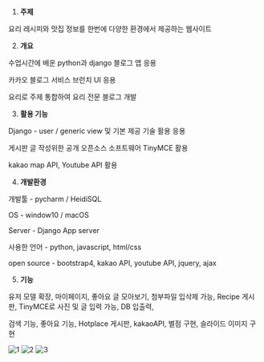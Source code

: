 1. **주제**



요리 레시피와 맛집 정보를 한번에 다양한 환경에서 제공하는 웹사이트



2. **개요**



수업시간에 배운 python과 django 블로그 앱 응용

카카오 블로그 서비스 브런치 UI 응용

요리로 주제 통합하여 요리 전문 블로그 개발



3. **활용 기능**



Django - user / generic view 및 기본 제공 기술 활용 응용

게시판 글 작성위한 공개 오픈소스 소프트웨어 TinyMCE 활용

kakao map API, Youtube API 활용



4. **개발환경**



개발툴 - pycharm / HeidiSQL

OS - window10 / macOS

Server - Django App server

사용한 언어 - python, javascript, html/css

open source - bootstrap4, kakao API, youtube API, jquery, ajax



5. **기능**



유저 모델 확장, 마이페이지, 좋아요 글 모아보기, 첨부파일 입삭제 가능, Recipe 게시판, TinyMCE로 사진 및 글 입력 가능, DB 입출력,

검색 기능, 좋아요 기능, Hotplace 게시판, kakaoAPI, 별점 구현, 슬라이드 이미지 구현 



![1](https://user-images.githubusercontent.com/50413112/103845408-5b064a00-50df-11eb-97bc-2c856272b244.PNG)
![2](https://user-images.githubusercontent.com/50413112/103845427-648fb200-50df-11eb-90a8-4e5749df630d.PNG)
![3](https://user-images.githubusercontent.com/50413112/103845434-69546600-50df-11eb-868f-066d3dafbfc9.PNG)